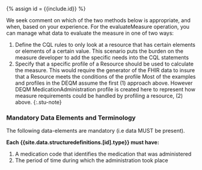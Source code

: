 {% assign id = {{include.id}} %}

We seek comment on which of the two methods below is appropriate, and when, based on your experience.
For the evaluateMeasure operation, you can manage what data to evaluate the measure in one of two ways:
1) Define the CQL rules to only look at a resource that has certain elements or elements of a certain value. This scenario puts the burden on the measure developer to add the specific needs into the CQL statements
2) Specify that a specific profile of a Resource should be used to calculate the measure. This would require the generator of the FHIR data to insure that a Resource meets the conditions of the profile
Most of the examples and profiles in the DEQM assume the first (1) approach above. However DEQM MedicationAdministration profile is created here to represent how measure requirements could be handled by profiling a resource, (2) above.
{:.stu-note}

### Mandatory Data Elements and Terminology

The following data-elements are mandatory (i.e data MUST be present).

**Each {{site.data.structuredefinitions.[id].type}} must have:**

1. A medication code that identifies the medication that was administered
1. The period of time during which the administration took place
